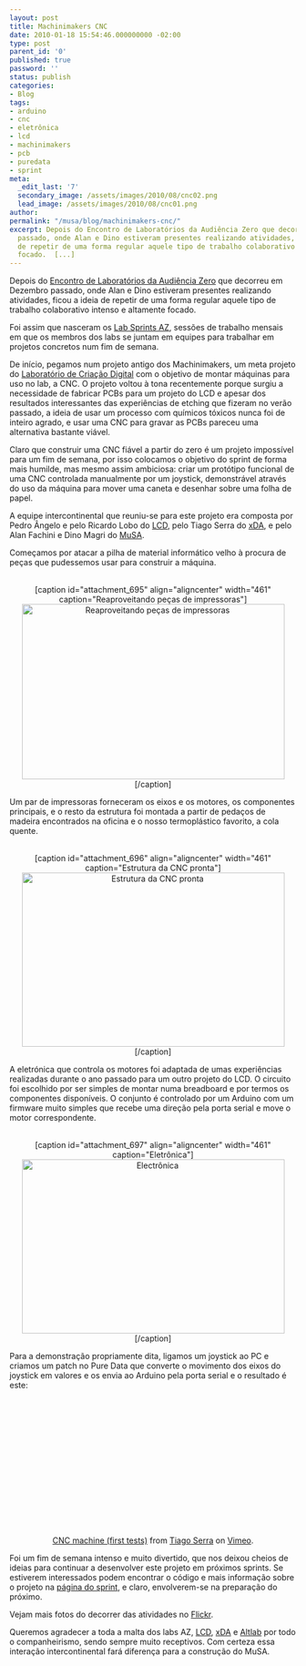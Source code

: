 ```yaml
---
layout: post
title: Machinimakers CNC
date: 2010-01-18 15:54:46.000000000 -02:00
type: post
parent_id: '0'
published: true
password: ''
status: publish
categories:
- Blog
tags:
- arduino
- cnc
- eletrônica
- lcd
- machinimakers
- pcb
- puredata
- sprint
meta:
  _edit_last: '7'
  secondary_image: /assets/images/2010/08/cnc02.png
  lead_image: /assets/images/2010/08/cnc01.png
author:
permalink: "/musa/blog/machinimakers-cnc/"
excerpt: Depois do Encontro de Laboratórios da Audiência Zero que decorreu em Dezembro
  passado, onde Alan e Dino estiveram presentes realizando atividades, ficou a ideia
  de repetir de uma forma regular aquele tipo de trabalho colaborativo intenso e altamente
  focado.  [...]
---
```

Depois do [Encontro de Laboratórios da Audiência Zero](http://labcd.org/2009/12/06/encontro-labs-az/) que decorreu em Dezembro passado, onde Alan e Dino estiveram presentes realizando atividades, ficou a ideia de repetir de uma forma regular aquele tipo de trabalho colaborativo intenso e altamente focado.

Foi assim que nasceram os [Lab Sprints AZ](http://audienciazero.org/docs/), sessões de trabalho mensais em que os membros dos labs se juntam em equipes para trabalhar em projetos concretos num fim de semana.

De início, pegamos num projeto antigo dos Machinimakers, um meta projeto do [Laboratório de Criação Digital](http://labcd.org/) com o objetivo de montar máquinas para uso no lab, a CNC. O projeto voltou à tona recentemente porque surgiu a necessidade de fabricar PCBs para um projeto do LCD e apesar dos resultados interessantes das experiências de etching que fizeram no verão passado, a ideia de usar um processo com químicos tóxicos nunca foi de inteiro agrado, e usar uma CNC para gravar as PCBs pareceu uma alternativa bastante viável.

Claro que construir uma CNC fiável a partir do zero é um projeto impossível para um fim de semana, por isso colocamos o objetivo do sprint de forma mais humilde, mas mesmo assim ambiciosa: criar um protótipo funcional de uma CNC controlada manualmente por um joystick, demonstrável através do uso da máquina para mover uma caneta e desenhar sobre uma folha de papel.

A equipe intercontinental que reuniu-se para este projeto era composta por Pedro Ângelo e pelo Ricardo Lobo do [LCD](http://labcd.org/), pelo Tiago Serra do [xDA](http://www.audienciazero.org/xda/), e pelo Alan Fachini e Dino Magri do [MuSA](https://musa.github.io).

Começamos por atacar a pilha de material informático velho à procura de peças que pudessemos usar para construir a máquina.

<center>
<br>
[caption id="attachment_695" align="aligncenter" width="461" caption="Reaproveitando peças de impressoras"]<a href="http://labcd.org/wp-content/uploads/2010/01/sucata.jpg"><img class="size-full wp-image-695 " title="sucata" src="/assets/images/2010/01/sucata.jpg" alt="Reaproveitando peças de impressoras" width="461" height="308"></a>[/caption]<br>
</center>
  
Um par de impressoras forneceram os eixos e os motores, os componentes principais, e o resto da estrutura foi montada a partir de pedaços de madeira encontrados na oficina e o nosso termoplástico favorito, a cola quente.  
<center>
<br>
[caption id="attachment_696" align="aligncenter" width="461" caption="Estrutura da CNC pronta"]<a href="http://labcd.org/wp-content/uploads/2010/01/estrutura.jpg"><img class="size-full wp-image-696 " title="estrutura" src="/assets/images/2010/01/estrutura.jpg" alt="Estrutura da CNC pronta" width="461" height="306"></a>[/caption]<br>
</center>
  
A eletrónica que controla os motores foi adaptada de umas experiências realizadas durante o ano passado para um outro projeto do LCD. O circuito foi escolhido por ser simples de montar numa breadboard e por termos os componentes disponíveis. O conjunto é controlado por um Arduino com um firmware muito simples que recebe uma direção pela porta serial e move o motor correspondente.

<center>
<br>
[caption id="attachment_697" align="aligncenter" width="461" caption="Eletrônica"]<a href="http://labcd.org/wp-content/uploads/2010/01/eletronica.jpg"><img class="size-full wp-image-697 " title="eletronica" src="/assets/images/2010/01/eletronica.jpg" alt="Electrônica" width="461" height="306"></a>[/caption]<br>
</center>

Para a demonstração propriamente dita, ligamos um joystick ao PC e criamos um patch no Pure Data que converte o movimento dos eixos do joystick em valores e os envia ao Arduino pela porta serial e o resultado é este:

<center>
<br>
<object classid="clsid:d27cdb6e-ae6d-11cf-96b8-444553540000" width="400" height="225" codebase="http://download.macromedia.com/pub/shockwave/cabs/flash/swflash.cab#version=6,0,40,0"><param name="allowfullscreen" value="true">
<param name="allowscriptaccess" value="always">
<param name="src" value="http://vimeo.com/moogaloop.swf?clip_id=8815014&amp;server=vimeo.com&amp;show_title=0&amp;show_byline=0&amp;show_portrait=0&amp;color=ffffff&amp;fullscreen=1">
<embed type="application/x-shockwave-flash" width="400" height="225" src="http://vimeo.com/moogaloop.swf?clip_id=8815014&amp;server=vimeo.com&amp;show_title=0&amp;show_byline=0&amp;show_portrait=0&amp;color=ffffff&amp;fullscreen=1" allowscriptaccess="always" allowfullscreen="true"></embed></object><br>
<a href="http://vimeo.com/8815014">CNC machine (first tests)</a> from <a href="http://vimeo.com/serratiago">Tiago Serra</a> on <a href="http://vimeo.com">Vimeo</a>.<br>
</center>

Foi um fim de semana intenso e muito divertido, que nos deixou cheios de ideias para continuar a desenvolver este projeto em próximos sprints. Se estiverem interessados podem encontrar o código e mais informação sobre o projeto na [página do sprint](http://audienciazero.org/docs/public/labs/events/sprints/jan-2010/start), e claro, envolverem-se na preparação do próximo.

Vejam mais fotos do decorrer das atividades no [Flickr](http://www.flickr.com/photos/tserra/sets/72157623110047679/).

Queremos agradecer a toda a malta dos labs AZ, [LCD](http://labcd.org/), [xDA](http://xdatelier.org/) e [Altlab](http://www.altlablx.org/) por todo o companheirismo, sendo sempre muito receptivos. Com certeza essa interação intercontinental fará diferença para a construção do MuSA.

